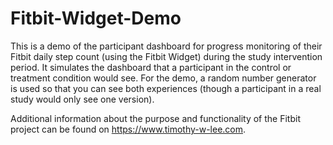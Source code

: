 # Fitbit-Widget-Demo

This is a demo of the participant dashboard for progress monitoring of their Fitbit daily step count (using the Fitbit Widget) during the study intervention period. It simulates the dashboard that a participant in the control or treatment condition would see. For the demo, a random number generator is used so that you can see both experiences (though a participant in a real study would only see one version).

Additional information about the purpose and functionality of the Fitbit project can be found on https://www.timothy-w-lee.com.
